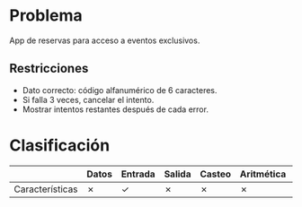 # Problema

App de reservas para acceso a eventos exclusivos.

## Restricciones

- Dato correcto: código alfanumérico de 6 caracteres.
- Si falla 3 veces, cancelar el intento.
- Mostrar intentos restantes después de cada error.

# Clasificación
|  | Datos | Entrada | Salida | Casteo | Aritmética | Relacionales | Lógicos | Condicionales | Ciclo | Matrices | Funciones |
|----------|-------|---------|--------|--------|------------|--------------|---------|---------------|-------|----------|-------------|
| Características | ✗ | ✓ | ✗ | ✗ | ✗ | ✓ | ✗ | ✗ | ✓ | ✗ | ✗ |
